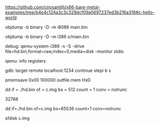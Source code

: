 https://github.com/cirosantilli/x86-bare-metal-examples/tree/b4e4c124a3c3c329dcf09a5697237ed3b216a318#c-hello-world




objdump -b binary -D -m i8086 main.bin

objdump -b binary -D -m i386 o/main.bin

debug:
qemu-system-i386 -s -S -drive file=hd.bin,format=raw,index=0,media=disk -monitor stdio

qemu:
   info registers
   
gdb:
   target remote localhost:1234 
   continue
   stepi
   b
   s


pmemsave 0x00 100000 outfile.mem
HxD



dd if = ./hd.bin of = c.img bs = 512 count = 1 conv = notrunc

32768

dd if=./hd.bin of=c.img bs=65536 count=1 conv=notrunc


sfdisk c.img